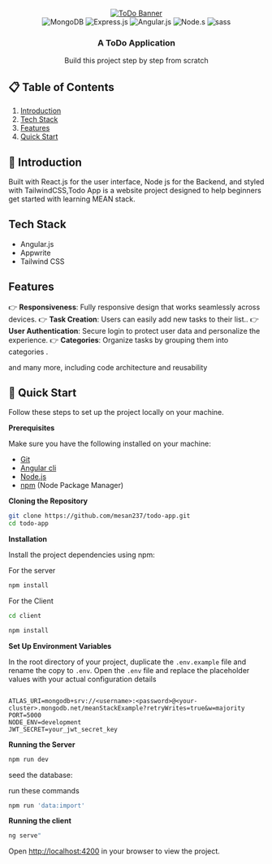 <div align="center">
  <br />
    <a href="#" target="_blank">
      <img src="" alt="ToDo Banner">
    </a>
  <br />
  
  <div>
    <img src="https://img.shields.io/badge/-MongoDB-13aa52?style=for-the-badge&logo=mongodb&logoColor=white" alt="MongoDB" />    
    <img src="https://img.shields.io/badge/Express.js-000000?logo=express&logoColor=fff&style=flat" alt="Express.js" /> 
    <img src="https://img.shields.io/badge/Angular-DD0031?style=for-the-badge&logo=angular&logoColor=white" alt="Angular.js" />
    <img src="https://img.shields.io/badge/node.js-339933?style=for-the-badge&logo=Node.js&logoColor=white" alt="Node.s" />
    <img src="https://img.shields.io/badge/Sass-CC6699?style=flat-square&logo=Sass&logoColor=white" alt="sass" />
  </div>

  <h3 align="center">A ToDo Application</h3>

   <div align="center">
     Build this project step by step from scratch
    </div>
</div>

## 📋 <a name="table">Table of Contents</a>

1. [Introduction](#introduction)
2. [Tech Stack](#tech-stack)
3. [Features](#features)
4. [Quick Start](#quick-start)

## <a name="introduction">🤖 Introduction</a>

Built with React.js for the user interface, Node js for the Backend, and styled with TailwindCSS,Todo App is a website project designed to help beginners get started with learning MEAN stack. 

## <a name="tech-stack"> Tech Stack</a>

- Angular.js
- Appwrite
- Tailwind CSS

## <a name="features"> Features</a>


👉 **Responsiveness**: Fully responsive design that works seamlessly across devices.
👉 **Task Creation**:  Users can easily add new tasks to their list.​.
👉 **User Authentication**: Secure login to protect user data and personalize the experience.
👉 **Categories**:  Organize tasks by grouping them into categories .

and many more, including code architecture and reusability

## <a name="quick-start">🤸 Quick Start</a>

Follow these steps to set up the project locally on your machine.

**Prerequisites**

Make sure you have the following installed on your machine:

- [Git](https://git-scm.com/)
- [Angular cli](https://github.com/angular/angular-cli#installation)
- [Node.js](https://nodejs.org/en)
- [npm](https://www.npmjs.com/) (Node Package Manager)

**Cloning the Repository**

```bash
git clone https://github.com/mesan237/todo-app.git
cd todo-app
```

**Installation**

Install the project dependencies using npm:

For the server
```bash
npm install
```

For the Client
```bash
cd client

npm install
```

**Set Up Environment Variables**

In the root directory of your project, duplicate the `.env.example` file and rename the copy to `.env`.
Open the `.env` file and replace the placeholder values with your actual configuration details

```env

ATLAS_URI=mongodb+srv://<username>:<password>@<your-cluster>.mongodb.net/meanStackExample?retryWrites=true&w=majority
PORT=5000
NODE_ENV=development
JWT_SECRET=your_jwt_secret_key
```


**Running the Server**

```bash
npm run dev
```

seed the database:

run these commands
```bash
npm run 'data:import'
```


**Running the client**

```bash
ng serve"
```

Open [http://localhost:4200](http://localhost:4200) in your browser to view the project.

